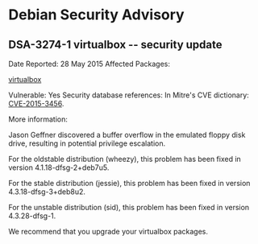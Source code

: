 
Debian Security Advisory
========================


DSA-3274-1 virtualbox -- security update
----------------------------------------



Date Reported:
28 May 2015
Affected Packages:

[virtualbox](https://packages.debian.org/src:virtualbox)

Vulnerable:
Yes
Security database references:
In Mitre's CVE dictionary: [CVE-2015-3456](https://security-tracker.debian.org/tracker/CVE-2015-3456).  

More information:

Jason Geffner discovered a buffer overflow in the emulated floppy
disk drive, resulting in potential privilege escalation.


For the oldstable distribution (wheezy), this problem has been fixed
in version 4.1.18-dfsg-2+deb7u5.


For the stable distribution (jessie), this problem has been fixed in
version 4.3.18-dfsg-3+deb8u2.


For the unstable distribution (sid), this problem has been fixed in
version 4.3.28-dfsg-1.


We recommend that you upgrade your virtualbox packages.





